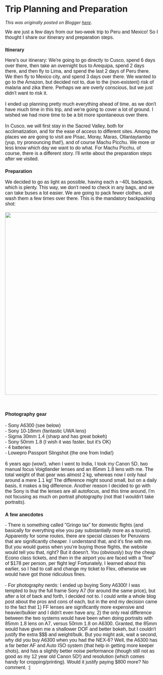 # Trip Planning and Preparation

*This was originally posted on Blogger [here](https://photopensieve.blogspot.com/2017/09/trip-planning-and-preparation.html)*.

<span style="font-family: arial; font-size: medium;">We are just a few days from our two-week trip to Peru and Mexico! So I thought I share our itinerary and preparation steps.<br />
</span><h3><span style="font-family: arial; font-size: medium;">
Itinerary</span></h3><span style="font-family: arial; font-size: medium;">
Here's our itinerary: We're going to go directly to Cusco, spend 6 days over there, then take an overnight bus to Arequipa, spend 2 days there, and then fly to Lima, and spend the last 2 days of Peru there. We then fly to Mexico city, and spend 3 days over there. We wanted to go to the Amazon, but decided not to, due to the (non-existent) risk of malaria and zika there. Perhaps we are overly conscious, but we just didn't want to risk it.<br />
<br />
I ended up planning pretty much everything ahead of time, as we don't have much time in this trip, and we're going to cover a lot of ground. I wished we had more time to be a bit more spontaneous over there.<br />
<br />
In Cusco, we will first stay in the Sacred Valley, both for acclimatization, and for the ease of access to different sites. Among the places we are going to visit are Pisac, Moray, Maras,&nbsp;Ollantaytambo (yup, try pronouncing that!), and of course Machu Picchu. We more or less know which day we want to do what. For Machu Picchu, of course, there is a different story. I'll write about the preparation steps after we visited.<br />
</span><h3><span style="font-family: arial; font-size: medium;">
Preparation</span></h3>
<div><span style="font-family: arial; font-size: medium;">
We decided to go as light as possible, having each a ~40L backpack, which is plenty. This way, we don't need to check in any bags, and we can take buses a lot easier. We are going to pack fewer clothes, and wash them a few times over there. This is the mandatory backpacking shot:</span></div><div><span style="font-family: arial; font-size: medium;"><br /></span></div><div><img alt="" id="id_c72e_b9d8_c118_2f56" src="https://blogger.googleusercontent.com/img/b/R29vZ2xl/AVvXsEhH750hhELvm3y1Mlc3ztW_DccJiK6D6-aJIE13sG-SsjceSPZogF-uCxMYC9QR0QDRQktaGHfClnjbUQGQvtO7ddvGzkH11rFeaUpUI0bNsh9XqCGn_qs51cVVILJ-i6Zk3RE3lD00sePN/s5000/%255BUNSET%255D" style="display: block; height: auto; margin-left: auto; margin-right: auto; width: 600px;" title="" /><span style="font-family: arial; font-size: medium;"><br /><br /></span></div>
<h4><span style="font-family: arial; font-size: medium;">
Photography gear</span></h4><span style="font-family: arial; font-size: medium;">
- Sony A6300 (see below)<br />
- Sony 10-18mm (fantastic UWA lens)<br />
- Sigma 30mm 1.4 (sharp and has great bokeh)<br />
- Sony 50mm 1.8 (I wish it was faster, but it's OK)<br />
- 4 batteries<br />
- Lowepro Passport Slingshot (the one from India!)<br />
<br />
6 years ago (wow!), when I went to India, I took my Canon 5D, two manual focus Voigtlander lenses and an 85mm 1.8 lens with me. The total weight of that gear was almost 2 kg, whereas now I only haul around a mere 1.1 kg! The difference might sound small, but on a daily basis, it makes a big difference. Another reason I decided to go with the Sony is that the lenses are all autofocus, and this time around, I'm not focusing as much on portrait photography (not that I wouldn't take portraits).<br />
</span><h3><span style="font-family: arial; font-size: medium;">
A few anecdotes</span></h3><span style="font-family: arial; font-size: medium;">
- There is something called "Gringo tax" for domestic flights (and basically for everything else you pay substantially more as a tourist). Apparently for some routes, there are special classes for Peruvians that are significantly cheaper. I understand that, and it's fine with me. But you would guess when you're buying those flights, the website would tell you that, right? But it doesn't. You (obviously) buy the cheap Econo class tickets, and then in the airport you are faced with a "fine" of $178 per person, per flight leg! Fortunately, I learned about this earlier, so I had to call and change my ticket to Flex, otherwise we would have got those ridiculous fines.<br />
<br />
- For photography nerds: I ended up buying Sony A6300! I was tempted to buy the full frame Sony A7 (for around the same price), but after a lot of back and forth, I decided not to. I could write a whole blog post about the pros and cons of each, but in the end my decision came to the fact that 1) FF lenses are significantly more expensive and heavier/bulkier and I didn't even have any, 2) the only real difference between the two systems would have been when doing portraits with 85mm 1.8 lens on A7, versus 50mm 1.8 on A6300. Granted, the 85mm would have given me a shallower DOF and better bokeh, but I couldn't justify the extra $$$ and weight/bulk. But you might ask, wait a second, why did you buy A6300 when you had the NEX-6? Well, the A6300 has a far better AF and Auto ISO system (that help in getting more keeper shots), and has a slightly better noise performance (though still not as good as my 12 year old Canon 5D!) and resolution (which comes handy for cropping/printing). Would it justify paying $800 more? No comment. :|<br />
<br /></span>
<br />